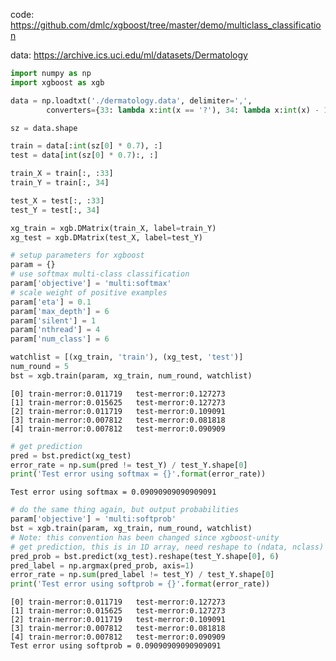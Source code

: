 
code: https://github.com/dmlc/xgboost/tree/master/demo/multiclass_classification

data: https://archive.ics.uci.edu/ml/datasets/Dermatology


```python
import numpy as np
import xgboost as xgb
```


```python
data = np.loadtxt('./dermatology.data', delimiter=',',
        converters={33: lambda x:int(x == '?'), 34: lambda x:int(x) - 1})
```


```python
sz = data.shape
```


```python
train = data[:int(sz[0] * 0.7), :]
test = data[int(sz[0] * 0.7):, :]

train_X = train[:, :33]
train_Y = train[:, 34]

test_X = test[:, :33]
test_Y = test[:, 34]
```


```python
xg_train = xgb.DMatrix(train_X, label=train_Y)
xg_test = xgb.DMatrix(test_X, label=test_Y)
```


```python
# setup parameters for xgboost
param = {}
# use softmax multi-class classification
param['objective'] = 'multi:softmax'
# scale weight of positive examples
param['eta'] = 0.1
param['max_depth'] = 6
param['silent'] = 1
param['nthread'] = 4
param['num_class'] = 6
```


```python
watchlist = [(xg_train, 'train'), (xg_test, 'test')]
num_round = 5
bst = xgb.train(param, xg_train, num_round, watchlist)
```

    [0]	train-merror:0.011719	test-merror:0.127273
    [1]	train-merror:0.015625	test-merror:0.127273
    [2]	train-merror:0.011719	test-merror:0.109091
    [3]	train-merror:0.007812	test-merror:0.081818
    [4]	train-merror:0.007812	test-merror:0.090909



```python
# get prediction
pred = bst.predict(xg_test)
error_rate = np.sum(pred != test_Y) / test_Y.shape[0]
print('Test error using softmax = {}'.format(error_rate))

```

    Test error using softmax = 0.09090909090909091



```python
# do the same thing again, but output probabilities
param['objective'] = 'multi:softprob'
bst = xgb.train(param, xg_train, num_round, watchlist)
# Note: this convention has been changed since xgboost-unity
# get prediction, this is in 1D array, need reshape to (ndata, nclass)
pred_prob = bst.predict(xg_test).reshape(test_Y.shape[0], 6)
pred_label = np.argmax(pred_prob, axis=1)
error_rate = np.sum(pred_label != test_Y) / test_Y.shape[0]
print('Test error using softprob = {}'.format(error_rate))

```

    [0]	train-merror:0.011719	test-merror:0.127273
    [1]	train-merror:0.015625	test-merror:0.127273
    [2]	train-merror:0.011719	test-merror:0.109091
    [3]	train-merror:0.007812	test-merror:0.081818
    [4]	train-merror:0.007812	test-merror:0.090909
    Test error using softprob = 0.09090909090909091

